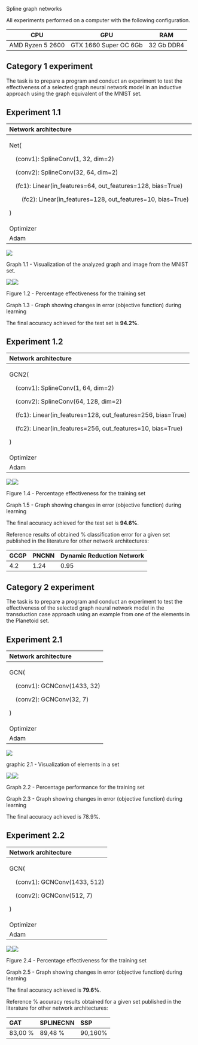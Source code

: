 ﻿Spline graph networks

All experiments performed on a computer with the following configuration.


|CPU|GPU|RAM|
| :-: | :-: | :-: |
|AMD Ryzen 5 2600|GTX 1660 Super OC 6Gb|32 Gb DDR4|
## Category 1 experiment
The task is to prepare a program and conduct an experiment to test the effectiveness of a selected graph neural network model in an inductive approach using the graph equivalent of the MNIST set.
## Experiment 1.1


|Network architecture|
| :- |
|<p>Net(</p><p>`  `(conv1): SplineConv(1, 32, dim=2)</p><p>`  `(conv2): SplineConv(32, 64, dim=2)</p><p>`  `(fc1): Linear(in\_features=64, out\_features=128, bias=True)</p><p>`    `(fc2): Linear(in\_features=128, out\_features=10, bias=True)</p><p>)</p>|
|Optimizer|Learning rate|Number of epochs|Patience|Objective function|Learning Time|
|Adam|0.01|50|10|Cross-entropy|68 minutes|

![](images/images/Aspose.Words.8defa0a5-3800-4dad-b7c5-de76fa555a1b.003.png)

Graph 1.1 - Visualization of the analyzed graph and image from the MNIST set.



![](images/Aspose.Words.8defa0a5-3800-4dad-b7c5-de76fa555a1b.004.png)![](images/Aspose.Words.8defa0a5-3800-4dad-b7c5-de76fa555a1b.005.png)

Figure 1.2 - Percentage effectiveness for the training set

Graph 1.3 - Graph showing changes in error (objective function) during learning

The final accuracy achieved for the test set is **94.2%**. 
## Experiment 1.2 


|Network architecture|
| :- |
|<p>GCN2(</p><p>`  `(conv1): SplineConv(1, 64, dim=2)</p><p>`  `(conv2): SplineConv(64, 128, dim=2)</p><p>`  `(fc1): Linear(in\_features=128, out\_features=256, bias=True)</p><p>`  `(fc2): Linear(in\_features=256, out\_features=10, bias=True)</p><p>) </p>|
|Optimizer|Learning rate|Number of epochs|Patience|Objective function|Learning Time|
|Adam|0.01|50|10|Cross-entropy|70 minutes|


![](images/Aspose.Words.8defa0a5-3800-4dad-b7c5-de76fa555a1b.006.png)![](images/Aspose.Words.8defa0a5-3800-4dad-b7c5-de76fa555a1b.007.png)

Figure 1.4 - Percentage effectiveness for the training set

Graph 1.5 - Graph showing changes in error (objective function) during learning


The final accuracy achieved for the test set is **94.6%**. 

Reference results of obtained % classification error for a given set published in the literature for other network architectures:


|GCGP|PNCNN|Dynamic Reduction Network|
| :- | :- | :- |
|4.2|1.24|0.95|









## Category 2 experiment
The task is to prepare a program and conduct an experiment to test the effectiveness of the selected graph neural network model in the transduction case approach using an example from one of the elements in the Planetoid set.
##
## Experiment 2.1


|Network architecture|
| :- |
|<p>GCN(</p><p>`  `(conv1): GCNConv(1433, 32)</p><p>`  `(conv2): GCNConv(32, 7)</p><p>) </p>|
|Optimizer|Learning rate|Number of epochs|Objective function|Learning Time|
|Adam|0.001|200|Cross-entropy|9.8s|



![](images/Aspose.Words.8defa0a5-3800-4dad-b7c5-de76fa555a1b.008.png)

graphic 2.1 - Visualization of elements in a set

![](images/Aspose.Words.8defa0a5-3800-4dad-b7c5-de76fa555a1b.009.png)![](images/Aspose.Words.8defa0a5-3800-4dad-b7c5-de76fa555a1b.010.png)

Graph 2.2 - Percentage performance for the training set

Graph 2.3 - Graph showing changes in error (objective function) during learning

The final accuracy achieved is 78.9%.
## Experiment 2.2 

|Network architecture|
| :- |
|<p>GCN(</p><p>`  `(conv1): GCNConv(1433, 512)</p><p>`  `(conv2): GCNConv(512, 7)</p><p>) </p>|
|Optimizer|Learning rate|Number of epochs|Objective function|Learning Time|
|Adam|0.001|200|Cross-entropy|7.5s|

![](images/Aspose.Words.8defa0a5-3800-4dad-b7c5-de76fa555a1b.009.png)![](Aspose.Words.8defa0a5-3800-4dad-b7c5-de76fa555a1b.010.png)

Figure 2.4 - Percentage effectiveness for the training set

Graph 2.5 - Graph showing changes in error (objective function) during learning

The final accuracy achieved is **79.6%**.

Reference % accuracy results obtained for a given set published in the literature for other network architectures:

|GAT|SPLINECNN|SSP|
| :- | :- | :- |
|83,00 %|89,48 %|90,160% |

